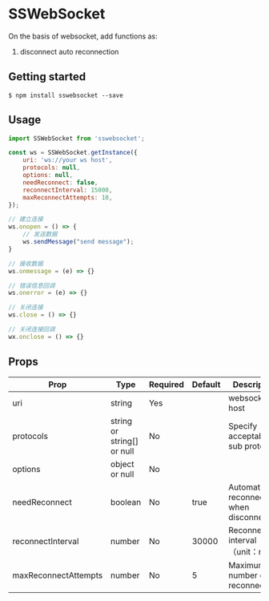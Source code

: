 # SSWebSocket

On the basis of websocket, add functions as:
1. disconnect auto reconnection

## Getting started

`$ npm install sswebsocket --save`

## Usage

```javascript
import SSWebSocket from 'sswebsocket';

const ws = SSWebSocket.getInstance({
	uri: 'ws://your ws host',
	protocols: null,
	options: null,
	needReconnect: false,
	reconnectInterval: 15000,
	maxReconnectAttempts: 10,
});

// 建立连接
ws.onopen = () => {
	// 发送数据
	ws.sendMessage("send message");
}

// 接收数据
ws.onmessage = (e) => {}

// 错误信息回调
ws.onerror = (e) => {}

// 关闭连接
ws.close = () => {}

// 关闭连接回调
wx.onclose = () => {}
```

## Props

| Prop  | Type  | Required  | Default  | Description  |
| ------------ | ------------ | ------------ | ------------ | ------------ |
| uri  | string  | Yes  |   | websocket host  |
| protocols | string or string[] or null  |  No |  | Specify acceptable sub protocols |
| options | object or null |  No |  |   |
| needReconnect  | boolean  |  No | true |  Automatic reconnection when disconnected |
| reconnectInterval  | number  | No  | 30000  | Reconnection interval（unit：ms）|
| maxReconnectAttempts  | number  | No  | 5  | Maximum number of reconnections |
